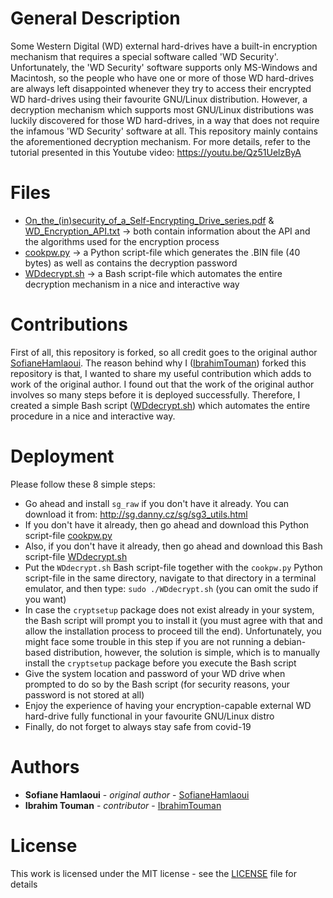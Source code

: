 # General Description

Some Western Digital (WD) external hard-drives have a built-in encryption mechanism that requires a special software called 'WD Security'. Unfortunately, the 'WD Security' software supports only MS-Windows and Macintosh, so the people who have one or more of those WD hard-drives are always left disappointed whenever they try to access their encrypted WD hard-drives using their favourite GNU/Linux distribution. However, a decryption mechanism which supports most GNU/Linux distributions was luckily discovered for those WD hard-drives, in a way that does not require the infamous 'WD Security' software at all. This repository mainly contains the aforementioned decryption mechanism. For more details, refer to the tutorial presented in this Youtube video: https://youtu.be/Qz51UelzByA

# Files

* [On_the_(in)security_of_a_Self-Encrypting_Drive_series.pdf](https://github.com/SifoHamlaoui/WD-Decrypte/blob/master/On_the_(in)security_of_a_Self-Encrypting_Drive_series.pdf) & [WD_Encryption_API.txt](https://github.com/SifoHamlaoui/WD-Decrypte/blob/master/WD_Encryption_API.txt) -> both contain information about the API and the algorithms used for the encryption process
* [cookpw.py](https://github.com/SifoHamlaoui/WD-Decrypte/blob/master/cookpw.py) -> a Python script-file which generates the .BIN file (40 bytes) as well as contains the decryption password
* [WDdecrypt.sh](https://github.com/IbrahimTouman/WD-Decrypte/blob/master/WDdecrypt.sh) -> a Bash script-file which automates the entire decryption mechanism in a nice and interactive way

# Contributions

First of all, this repository is forked, so all credit goes to the original author [SofianeHamlaoui](https://github.com/SofianeHamlaoui). The reason behind why I ([IbrahimTouman](https://github.com/IbrahimTouman)) forked this repository is that, I wanted to share my useful contribution which adds to work of the original author. I found out that the work of the original author involves so many steps before it is deployed successfully. Therefore, I created a simple Bash script ([WDdecrypt.sh](https://github.com/IbrahimTouman/WD-Decrypte/blob/master/WDdecrypt.sh)) which automates the entire procedure in a nice and interactive way.

# Deployment

Please follow these 8 simple steps:

* Go ahead and install `sg_raw` if you don't have it already. You can download it from: http://sg.danny.cz/sg/sg3_utils.html
* If you don't have it already, then go ahead and download this Python script-file [cookpw.py](https://github.com/IbrahimTouman/WD-Decrypte/blob/master/cookpw.py)
* Also, if you don't have it already, then go ahead and download this Bash script-file [WDdecrypt.sh](https://github.com/IbrahimTouman/WD-Decrypte/blob/master/WDdecrypt.sh)
* Put the `WDdecrypt.sh` Bash script-file together with the `cookpw.py` Python script-file in the same directory, navigate to that directory in a terminal emulator, and then type: `sudo ./WDdecrypt.sh` (you can omit the sudo if you want)
* In case the `cryptsetup` package does not exist already in your system, the Bash script will prompt you to install it (you must agree with that and allow the installation process to proceed till the end). Unfortunately, you might face some trouble in this step if you are not running a debian-based distribution, however, the solution is simple, which is to manually install the `cryptsetup` package before you execute the Bash script
* Give the system location and password of your WD drive when prompted to do so by the Bash script (for security reasons, your password is not stored at all)
* Enjoy the experience of having your encryption-capable external WD hard-drive fully functional in your favourite GNU/Linux distro
* Finally, do not forget to always stay safe from covid-19

# Authors
* **Sofiane Hamlaoui** - *original author* - [SofianeHamlaoui](https://github.com/SofianeHamlaoui)
* **Ibrahim Touman** - *contributor* - [IbrahimTouman](https://github.com/IbrahimTouman)

# License

This work is licensed under the MIT license - see the [LICENSE](https://github.com/IbrahimTouman/WD-Decrypte/blob/master/LICENSE) file for details
